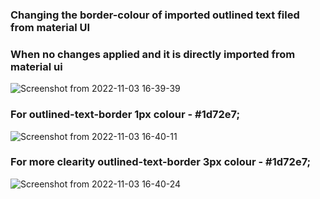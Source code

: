 ### Changing the border-colour of imported outlined text filed from material UI

### When no changes applied and it is directly imported from material ui
![Screenshot from 2022-11-03 16-39-39](https://user-images.githubusercontent.com/89994145/199709239-067c8ab3-5d2e-4c0b-ad1c-59cae522f378.png)





### For outlined-text-border 1px colour - #1d72e7;
![Screenshot from 2022-11-03 16-40-11](https://user-images.githubusercontent.com/89994145/199709032-e4284591-4918-4b2d-952b-8e4fb0e82839.png)




### For more clearity outlined-text-border 3px colour - #1d72e7;
![Screenshot from 2022-11-03 16-40-24](https://user-images.githubusercontent.com/89994145/199709081-d2b05701-368f-40a6-b1a4-d4f3c220d745.png)
